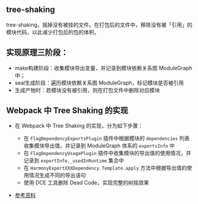 ## tree-shaking
tree-shaking，摇掉没有被挂的文件。在打包后的文件中，移除没有被「引用」的模块代码，以此减少打包后的包的体积。

## 实现原理三阶段：
- make构建阶段：收集模块导出变量，并记录到模块依赖关系图 ModuleGraph 中；
- seal生成阶段：遍历模块依赖关系图 ModuleGraph，标记模块是否被引用
- 生成产物时：若模块没有被引用，则在打包文件中删除对应模块

## Webpack 中 Tree Shaking 的实现
- 在 Webpack 中 Tree Shaking 的实现，分为如下步骤：
	- 在 `FlagDependencyExportsPlugin` 插件中根据模块的 `dependencies` 列表收集模块导出值，并记录到 ModuleGraph 体系的 `exportsInfo` 中
	- 在 `FlagDependencyUsagePlugin` 插件中收集模块的导出值的使用情况，并记录到 `exportInfo._usedInRuntime` 集合中
	- 在 `HarmonyExportXXXDependency.Template.apply` 方法中根据导出值的使用情况生成不同的导出语句
	- 使用 DCE 工具删除 Dead Code，实现完整的树摇效果

- [参考资料](https://juejin.cn/post/7019104818568364069)
